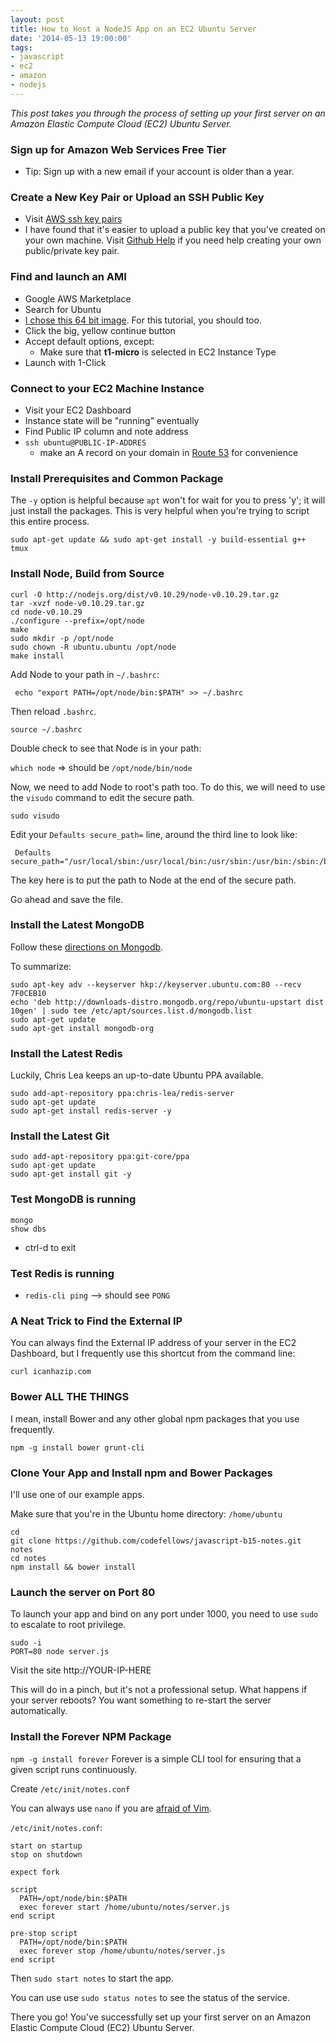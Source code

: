 ```yaml
---
layout: post
title: How to Host a NodeJS App on an EC2 Ubuntu Server
date: '2014-05-13 19:00:00'
tags:
- javascript
- ec2
- amazon
- nodejs
---
```


*This post takes you through the process of setting up your first server on an Amazon Elastic Compute Cloud (EC2) Ubuntu Server.*

### Sign up for Amazon Web Services Free Tier

* Tip: Sign up with a new email if your account is older than a year.

### Create a New Key Pair or Upload an SSH Public Key

* Visit [AWS ssh key pairs](https://console.aws.amazon.com/ec2/v2/home?region=us-east-1#KeyPairs:)
* I have found that it's easier to upload a public key that you've created on your own machine. Visit [Github Help](https://help.github.com/articles/generating-ssh-keys) if you need help creating your own public/private key pair.

### Find and launch an AMI

* Google AWS Marketplace
* Search for Ubuntu
* [I chose this 64 bit image](https://aws.amazon.com/marketplace/pp/B00JV9JBDS/ref=srh_res_product_title?ie=UTF8&sr=0-3&qid=1402960705314). For this tutorial, you should too.
* Click the big, yellow continue button
* Accept default options, except:
	* Make sure that **t1-micro** is selected in EC2 Instance Type
* Launch with 1-Click

### Connect to your EC2 Machine Instance

* Visit your EC2 Dashboard
* Instance state will be "running" eventually
* Find Public IP column and note address
* `ssh ubuntu@PUBLIC-IP-ADDRES`
	* make an A record on your domain in [Route 53](http://aws.amazon.com/route53/) for convenience

### Install Prerequisites and Common Package

The `-y` option is helpful because `apt` won't for wait for you to press 'y'; it will just install the packages. This is very helpful when you're trying to script this entire process.

	sudo apt-get update && sudo apt-get install -y build-essential g++ tmux

### Install Node, Build from Source

	curl -O http://nodejs.org/dist/v0.10.29/node-v0.10.29.tar.gz
	tar -xvzf node-v0.10.29.tar.gz
	cd node-v0.10.29
	./configure --prefix=/opt/node
	make
	sudo mkdir -p /opt/node
	sudo chown -R ubuntu.ubuntu /opt/node
	make install

Add Node to your path in `~/.bashrc`:

     echo "export PATH=/opt/node/bin:$PATH" >> ~/.bashrc

Then reload `.bashrc`.

`source ~/.bashrc`

Double check to see that Node is in your path:

`which node` => should be `/opt/node/bin/node`

Now, we need to add Node to root's path too. To do this, we will need to use the `visudo` command to edit the secure path.

`sudo visudo`

Edit your `Defaults secure_path=` line, around the third line to look like:

     Defaults secure_path="/usr/local/sbin:/usr/local/bin:/usr/sbin:/usr/bin:/sbin:/bin:/opt/node/bin"`

The key here is to put the path to Node at the end of the secure path.

Go ahead and save the file.

### Install the Latest MongoDB

Follow these [directions on Mongodb](http://docs.mongodb.org/manual/tutorial/install-mongodb-on-ubuntu/).

To summarize:

	sudo apt-key adv --keyserver hkp://keyserver.ubuntu.com:80 --recv 7F0CEB10
	echo 'deb http://downloads-distro.mongodb.org/repo/ubuntu-upstart dist 10gen' | sudo tee /etc/apt/sources.list.d/mongodb.list
	sudo apt-get update
	sudo apt-get install mongodb-org

### Install the Latest Redis

Luckily, Chris Lea keeps an up-to-date Ubuntu PPA available.

	sudo add-apt-repository ppa:chris-lea/redis-server
	sudo apt-get update
	sudo apt-get install redis-server -y

### Install the Latest Git

	sudo add-apt-repository ppa:git-core/ppa
	sudo apt-get update
	sudo apt-get install git -y

### Test MongoDB is running

	mongo
	show dbs

* ctrl-d to exit

### Test Redis is running

* `redis-cli ping` --> should see `PONG`

### A Neat Trick to Find the External IP

You can always find the External IP address of your server in the EC2 Dashboard, but I frequently use this shortcut from the command line:

`curl icanhazip.com`

### Bower ALL THE THINGS

I mean, install Bower and any other global npm packages that you use frequently.

`npm -g install bower grunt-cli`

### Clone Your App and Install npm and Bower Packages

I'll use one of our example apps.

Make sure that you're in the Ubuntu home directory: `/home/ubuntu`

	cd
	git clone https://github.com/codefellows/javascript-b15-notes.git notes
	cd notes
	npm install && bower install

### Launch the server on Port 80

To launch your app and bind on any port under 1000, you need to use `sudo` to escalate to root privilege.

	sudo -i
	PORT=80 node server.js

Visit the site http://YOUR-IP-HERE

This will do in a pinch, but it's not a professional setup. What happens if your server reboots? You want something to re-start the server automatically.

### Install the Forever NPM Package

`npm -g install forever` Forever is a simple CLI tool for ensuring that a given script runs continuously.

Create `/etc/init/notes.conf`

You can always use `nano` if you are [afraid of Vim](http://vim-adventures.com/).

`/etc/init/notes.conf`:

	start on startup
	stop on shutdown

	expect fork

	script
	  PATH=/opt/node/bin:$PATH
	  exec forever start /home/ubuntu/notes/server.js
	end script

	pre-stop script
	  PATH=/opt/node/bin:$PATH
	  exec forever stop /home/ubuntu/notes/server.js
	end script

Then `sudo start notes` to start the app.

You can use use `sudo status notes` to see the status of the service.

There you go! You've successfully set up your first server on an Amazon Elastic Compute Cloud (EC2) Ubuntu Server.
